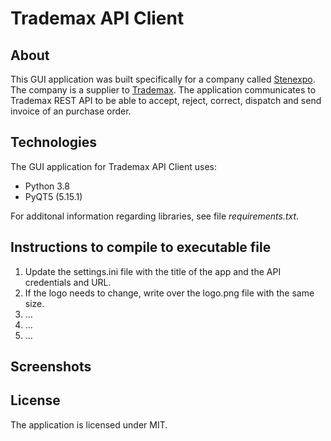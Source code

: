 # Trademax API Client

## About

This GUI application was built specifically for a company called [Stenexpo](https://stenexpo.com).
The company is a supplier to [Trademax](https://trademax.com). The application communicates to Trademax REST API to be able to
accept, reject, correct, dispatch and send invoice of an purchase order.

## Technologies

The GUI application for Trademax API Client uses:

* Python 3.8
* PyQT5 (5.15.1)

For additonal information regarding libraries, see file _requirements.txt_.

## Instructions to compile to executable file

1. Update the settings.ini file with the title of the app and the API credentials and URL.
2. If the logo needs to change, write over the logo.png file with the same size.
3. ...
4. ...
5. ...

## Screenshots

## License

The application is licensed under MIT.